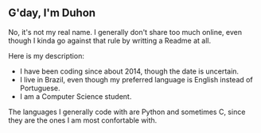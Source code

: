 ## G'day, I'm Duhon

No, it's not my real name. I generally don't share too much online, even though I kinda go against that rule by writting a Readme at all.  

Here is my description:

- I have been coding since about 2014, though the date is uncertain.
- I live in Brazil, even though my preferred language is English instead of Portuguese.
- I am a Computer Science student.

The languages I generally code with are Python and sometimes C, since they are the ones I am most confortable with.

